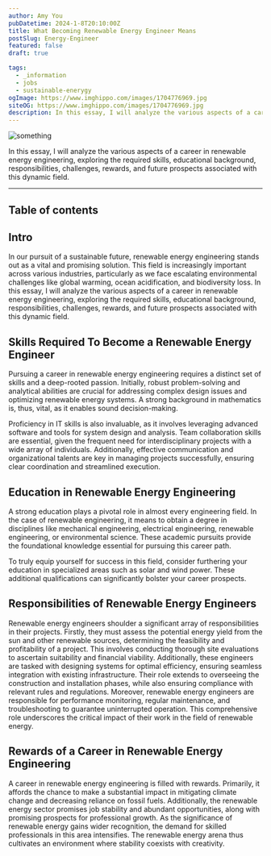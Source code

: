 ```yaml
---
author: Amy You
pubDatetime: 2024-1-8T20:10:00Z
title: What Becoming Renewable Energy Engineer Means
postSlug: Energy-Engineer
featured: false
draft: true

tags:
  - _information
  - jobs
  - sustainable-enerygy
ogImage: https://www.imghippo.com/images/1704776969.jpg
siteOG: https://www.imghippo.com/images/1704776969.jpg
description: In this essay, I will analyze the various aspects of a career in renewable energy engineering.
---
```


<img src="https://www.imghippo.com/images/1704776969.jpg" alt="something">

In this essay, I will analyze the various aspects of a career in renewable energy engineering, exploring the required skills, educational background, responsibilities, challenges, rewards, and future prospects associated with this dynamic field.

---

## Table of contents

## Intro

In our pursuit of a sustainable future, renewable energy engineering stands out as a vital and promising solution. This field is increasingly important across various industries, particularly as we face escalating environmental challenges like global warming, ocean acidification, and biodiversity loss. In this essay, I will analyze the various aspects of a career in renewable energy engineering, exploring the required skills, educational background, responsibilities, challenges, rewards, and future prospects associated with this dynamic field.

## Skills Required To Become a Renewable Energy Engineer

Pursuing a career in renewable energy engineering requires a distinct set of skills and a deep-rooted passion. Initially, robust problem-solving and analytical abilities are crucial for addressing complex design issues and optimizing renewable energy systems. A strong background in mathematics is, thus, vital, as it enables sound decision-making.

Proficiency in IT skills is also invaluable, as it involves leveraging advanced software and tools for system design and analysis. Team collaboration skills are essential, given the frequent need for interdisciplinary projects with a wide array of individuals. Additionally, effective communication and organizational talents are key in managing projects successfully, ensuring clear coordination and streamlined execution.

## Education in Renewable Energy Engineering

A strong education plays a pivotal role in almost every engineering field. In the case of renewable engineering, it means to obtain a degree in disciplines like mechanical engineering, electrical engineering, renewable engineering, or environmental science. These academic pursuits provide the foundational knowledge essential for pursuing this career path.

To truly equip yourself for success in this field, consider furthering your education in specialized areas such as solar and wind power. These additional qualifications can significantly bolster your career prospects.

## Responsibilities of Renewable Energy Engineers

Renewable energy engineers shoulder a significant array of responsibilities in their projects. Firstly, they must assess the potential energy yield from the sun and other renewable sources, determining the feasibility and profitability of a project. This involves conducting thorough site evaluations to ascertain suitability and financial viability. Additionally, these engineers are tasked with designing systems for optimal efficiency, ensuring seamless integration with existing infrastructure. Their role extends to overseeing the construction and installation phases, while also ensuring compliance with relevant rules and regulations. Moreover, renewable energy engineers are responsible for performance monitoring, regular maintenance, and troubleshooting to guarantee uninterrupted operation. This comprehensive role underscores the critical impact of their work in the field of renewable energy.

## Rewards of a Career in Renewable Energy Engineering

A career in renewable energy engineering is filled with rewards. Primarily, it affords the chance to make a substantial impact in mitigating climate change and decreasing reliance on fossil fuels. Additionally, the renewable energy sector promises job stability and abundant opportunities, along with promising prospects for professional growth. As the significance of renewable energy gains wider recognition, the demand for skilled professionals in this area intensifies. The renewable energy arena thus cultivates an environment where stability coexists with creativity.
